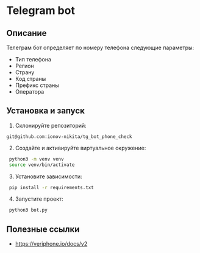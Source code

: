 # Telegram bot

## Описание

Телеграм бот определяет по номеру телефона следующие параметры:
* Тип телефона
* Регион
* Страну
* Код страны
* Префикс страны
* Оператора

## Установка и запуск

1. Склонируйте репозиторий:
 ```ssh
 git@github.com:ionov-nikita/tg_bot_phone_check
 ```
2. Создайте и активируйте виртуальное окружение:
 ```sh
  python3 -m venv venv
  source venv/bin/activate
  ```
3. Установите зависимости:
 ```sh
  pip install -r requirements.txt
 ```
4. Запустите проект:
 ```sh
  python3 bot.py
 ```

## Полезные ссылки

* https://veriphone.io/docs/v2

